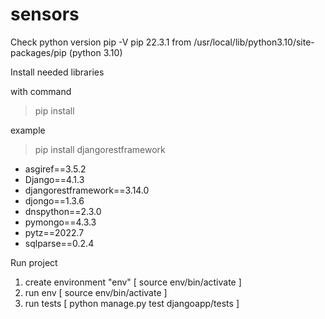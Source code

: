 # sensors

Check python version
pip -V
pip 22.3.1 from /usr/local/lib/python3.10/site-packages/pip (python 3.10)

Install needed libraries

with command 
> pip install 

example 
> pip install djangorestframework

- asgiref==3.5.2
- Django==4.1.3
- djangorestframework==3.14.0
- djongo==1.3.6
- dnspython==2.3.0
- pymongo==4.3.3
- pytz==2022.7
- sqlparse==0.2.4


Run project
1. create environment "env" [ source env/bin/activate ]
2. run env [ source env/bin/activate ]
3. run tests [ python manage.py test djangoapp/tests ]

